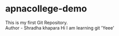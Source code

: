 # apnacollege-demo
This is my first Git Repository.
<br>
Author - Shradha khapara
Hi I am learning git 'Yeee'
